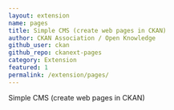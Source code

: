 ```yaml
---
layout: extension
name: pages
title: Simple CMS (create web pages in CKAN)
author: CKAN Association / Open Knowledge
github_user: ckan
github_repo: ckanext-pages
category: Extension
featured: 1
permalink: /extension/pages/
---
```



Simple CMS (create web pages in CKAN)
